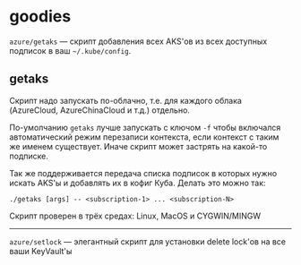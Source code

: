 # goodies
`azure/getaks` — скрипт добавления всех AKS'ов из всех доступных подписок в ваш `~/.kube/config`. 
## getaks
Скрипт надо запускать по-облачно, т.е. для каждого облака (AzureCloud, AzureChinaCloud и т.д.) отдельно.

По-умолчанию `getaks` лучше запускать с ключом `-f` чтобы включался автоматический режим перезаписи контекста, если контекст с таким же именем существует. Иначе скрипт может застрять на какой-то подписке.

Так же поддерживается передача списка подписок в которых нужно искать AKS'ы и добавлять их в кофиг Куба. Делать это можно так:

`./getaks [args] -- <subscription-1> ... <subscription-N>`

Скрипт проверен в трёх средах: Linux, MacOS и CYGWIN/MINGW

***

`azure/setlock` — элегантный скрипт для установки delete lock'ов на все ваши KeyVault'ы
